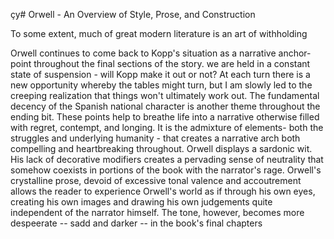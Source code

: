 çy# Orwell - An Overview of Style, Prose, and Construction

To some extent, much of great modern literature is an art of withholding
 
Orwell continues to come back to Kopp's situation as a narrative anchor-point throughout the final sections of the story. 
we are held in a constant state of suspension - will Kopp make it out or  not? At each turn there is a new opportunity 
whereby the tables might turn, but I am slowly led to the creeping realization that things won't ultimately work out. The 
fundamental decency of the Spanish national character is another theme throughout the ending bit. These points help to breathe life into a narrative otherwise filled with regret, contempt, and longing. It is the admixture of elements- both the
struggles and underlying humanity - that creates a narrative arch both compelling and heartbreaking throughout. Orwell displays a sardonic wit. His lack of decorative modifiers creates a pervading sense of neutrality that somehow coexists
in portions of the book with the narrator's rage. Orwell's crystalline prose, devoid of excessive tonal valence and 
accoutrement allows the reader to experience Orwell's world as if through his own eyes, creating his own images and drawing his
own judgements quite independent of the narrator himself. The tone, however, becomes more despeerate -- sadd and darker -- in the book's final chapters

